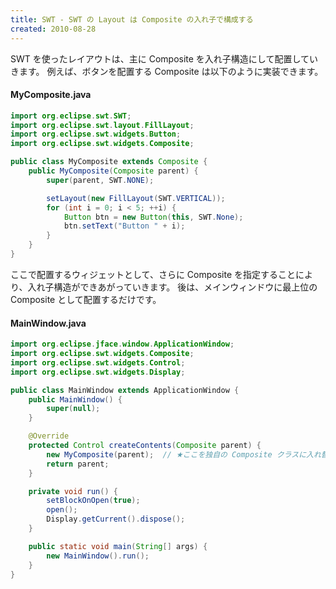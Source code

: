 ```yaml
---
title: SWT - SWT の Layout は Composite の入れ子で構成する
created: 2010-08-28
---
```


SWT を使ったレイアウトは、主に Composite を入れ子構造にして配置していきます。
例えば、ボタンを配置する Composite は以下のように実装できます。

#### MyComposite.java

~~~ java
import org.eclipse.swt.SWT;
import org.eclipse.swt.layout.FillLayout;
import org.eclipse.swt.widgets.Button;
import org.eclipse.swt.widgets.Composite;

public class MyComposite extends Composite {
    public MyComposite(Composite parent) {
        super(parent, SWT.NONE);

        setLayout(new FillLayout(SWT.VERTICAL));
        for (int i = 0; i < 5; ++i) {
            Button btn = new Button(this, SWT.None);
            btn.setText("Button " + i);
        }
    }
}
~~~

ここで配置するウィジェットとして、さらに Composite を指定することにより、入れ子構造ができあがっていきます。
後は、メインウィンドウに最上位の Composite として配置するだけです。

#### MainWindow.java

~~~ java
import org.eclipse.jface.window.ApplicationWindow;
import org.eclipse.swt.widgets.Composite;
import org.eclipse.swt.widgets.Control;
import org.eclipse.swt.widgets.Display;

public class MainWindow extends ApplicationWindow {
    public MainWindow() {
        super(null);
    }

    @Override
    protected Control createContents(Composite parent) {
        new MyComposite(parent);  // ★ここを独自の Composite クラスに入れ替えれば OK
        return parent;
    }

    private void run() {
        setBlockOnOpen(true);
        open();
        Display.getCurrent().dispose();
    }

    public static void main(String[] args) {
        new MainWindow().run();
    }
}
~~~

